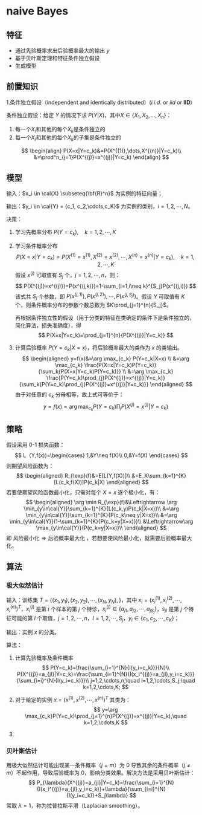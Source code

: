 # naive Bayes

## 特征

* 通过先验概率求出后验概率最大的输出 $y$
* 基于贝叶斯定理和特征条件独立假设
* 生成模型

## 前置知识

1.条件独立假设（independent and identically distributed）(*i.i.d.* or *iid* or **IID**)

条件独立假设：给定 $Y$ 的情况下求 $P(Y|X)$，其中$X\in\{X_1,X_2,\dots,X_n\}$：

1. 每一个$X_i$和其他的每个$X_k$是条件独立的
1. 每一个$X_i$和其他的每个$X_k$的子集是条件独立的

$$
\begin{align}
P(X=x|Y=c_k)&=P(X^{(1)},\dots,X^{(n)}|Y=c_k)\\
&=\prod^n_{j=1}P(X^{(j)}=x^{(j)}|Y=c_k)
\end{align}
$$

## 模型

输入：$x_i \in \cal{X} \subseteq{\bf{R}^n}$ 为实例的特征向量；

输出：$y_i \in \cal{Y} = {c_1, c_2,\cdots,c_K}$ 为实例的类别，$i=1,2,\cdots,N$。

决策：

1. 学习先概率分布 $P(Y=c_k),\quad k=1,2,\cdots,K$

2. 学习条件概率分布
   $$
   P(X=x|Y=c_k)=P(X^{(1)}=x^{(1)},X^{(2)}=x^{(2)},\cdots,X^{(n)}=x^{(n)}|Y=c_k),\quad k=1,2,\cdots,K
   $$
   假设 $x^{(j)}$ 可取值有 $S_j$ 个，$j=1,2,\cdots,n$，则：
   $$
   P(X^{(j)}=x^{(j)})=P(x^{(j,k)})=1-\sum_{i=1,i\neq k}^{S_j}P(x^{(j,i)})
   $$
   该式共 $S_j$ 个参数，即 $P(x^{(j,1)}),P(x^{(j,2)}),\cdots,P(x^{(j,S_j)})$。假设 $Y$ 可取值有 $K$ 个，则条件概率分布的参数个数总数为 $K\prod_{j=1}^{n}{S_j}$。

   再根据条件独立性的假设（用于分类的特征在类确定的条件下是条件独立的，简化算法，损失准确度），得
   $$
   P(X=x|Y=c_k)=\prod_{j=1}^{n}{P(X^{(j)}|Y=c_k)}
   $$

3. 计算后验概率 $P(Y=c_k|X=x)$，将后验概率最大的类作为 $x$ 的类输出。
   $$
   \begin{aligned}
   y=f(x)&=\arg \max_{c_k} P(Y=c_k|X=x) \\
   &=\arg \max_{c_k} \frac{P(X=x|Y=c_k)P(Y=c_k)}{\sum_k{P(X=x|Y=c_k)P(Y=c_k)}} \\
   &=\arg \max_{c_k} \frac{P(Y=c_k)\prod_{j}P(X^{(j)}=x^{(j)}|Y=c_k)}{\sum_k{P(Y=c_k)\prod_{j}P(X^{(j)}=x^{(j)}|Y=c_k)}}
   \end{aligned}
   $$
   由于对任意的 $c_k$ 分母相等，故上式可等价于：
   $$
   y=f(x)=\arg \max_{c_k} {P(Y=c_k)\prod_{j}P(X^{(j)}=x^{(j)}|Y=c_k)}
   $$

## 策略

假设采用 0-1 损失函数：
$$
L（Y,f(x))=\begin{cases}
1,&Y\neq f(X)\\
0,&Y=f(X)
\end{cases}
$$
则期望风险函数为：
$$
\begin{aligned}
R_{\exp}(f)&=E[L(Y,f(X))]\\
&=E_X\sum_{k=1}^{K}[L(c_k,f(X))]P(c_k|X)
\end{aligned}
$$
若要使期望风险函数最小化，只需对每个 $X=x$ 逐个极小化，有：
$$
\begin{aligned}
\arg \min R_{\exp}(f)&\Leftrightarrow \arg \min_{y\in\cal{Y}}\sum_{k=1}^{K}{L(c_k,y)P(c_k|X=x)}\\
&=\arg \min_{y\in\cal{Y}}\sum_{k=1}^{K}{P(c_k\neq y|X=x)}\\
&=\arg \min_{y\in\cal{Y}}(1-\sum_{k=1}^{K}{P(c_k=y|X=x)})\\
&\Leftrightarrow\arg \max_{y\in\cal{Y}}{P(c_k=y|X=x)}\\
\end{aligned}
$$
即 $\text{风险最小化}\Rightarrow\text{后验概率最大化}$ ，若想要使风险最小化，就需要后验概率最大化。

## 算法

### 极大似然估计

输入：训练集 $T=\{(x_1,y_1),(x_2,y_2),\cdots,(x_N,y_N),\}$，其中 $x_i=(x_i^{(1)},x_i^{(2)},\cdots,x_i^{(n)})^T$，$x_i^{(j)}$ 是第 $i$ 个样本的第 $j$ 个特诊，$x_i^{(j)}\in\{a_{j1},a_{j2},\cdots,a_{jS_j}\}$，$s_{jl}$ 是第 $j$ 个特征可能的第 $l$ 个取值，$j=1,2,\cdots,n$，$l=1,2,\cdots,S_j$，$y_i\in\{c_1,c_2,\cdots,c_K\}$；

输出：实例 $x$ 的分类。

算法：

1. 计算先验概率及条件概率
   $$
   P(Y=c_k)=\frac{\sum_{i=1}^{N}{I(y_i=c_k)}}{N}\\
   P(X^{(j)}=a_{jl}|Y=c_k)=\frac{\sum_{i=1}^{N}{I(x_i^{(j)}=a_{jl},y_i=c_k)}}{\sum_{i=i}^{N}{I(y_i=c_k)}}\\
   j=1,2,\cdots,n;\quad l=1,2,\cdots,S_j;\quad k=1,2,\cdots,K;
   $$

2. 对于给定的实例 $x=(x^{(1)},x^{(2)},\cdots,x^{(n)})^T$ 其类为：
   $$
   y=\arg \max_{c_k}P(Y=c_k)\prod_{j=1}^{n}P(X^{(j)}=x^{(j)}|Y=c_k),\quad k=1,2,\cdots,K
   $$
   
3. 

### 贝叶斯估计

用极大似然估计可能出现某一条件概率（$j=m$）为 0 导致其余的条件概率（$j\neq m$）不起作用，导致后验概率为 0，影响分类效果。解决方法是采用贝叶斯估计：
$$
P_{\lambda}(X^{(j)}=a_{jl}|Y=c_k)=\frac{\sum_{i=1}^{N}{I(x_i^{(j)}=a_{jl},y_i=c_k)}+\lambda}{\sum_{i=i}^{N}{I(y_i=c_k)}+S_j\lambda}
$$
常取 $\lambda=1$，称为拉普拉斯平滑（Laplacian smoothing）。